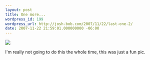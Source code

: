 ```yaml
---
layout: post
title: One more...
wordpress_id: 199
wordpress_url: http://josh-bob.com/2007/11/22/last-one-2/
date: 2007-11-22 21:59:01.000000000 -06:00
---
```

<!--Mime Type of File is image/jpeg -->

<a href="http://josh-bob.com/wp-photos/20071122-215901-1.jpg"><img src="http://josh-bob.com/wp-photos/thumb.20071122-215901-1.jpg" /></a>

I'm really not going to do this the whole time, this was just a fun pic.
